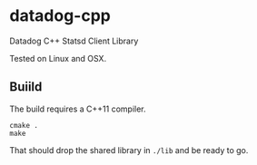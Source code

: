 # datadog-cpp
Datadog C++ Statsd Client Library

Tested on Linux and OSX.

## Buiild
The build requires a C++11 compiler.
```
cmake .
make
```
That should drop the shared library in `./lib` and be ready to go.

